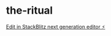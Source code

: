 # the-ritual

[Edit in StackBlitz next generation editor ⚡️](https://stackblitz.com/~/github.com/MaxenceVerite/the-ritual)